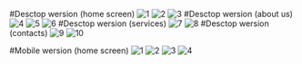 #Desctop wersion (home screen)
![1](/view/g1.png)
![2](/view/g2.png)
![3](/view/g3.png)
#Desctop wersion (about us)
![4](/view/g4.png)
![5](/view/g5.png)
![6](/view/g3.png)
#Desctop wersion (services)
![7](/view/g6.png)
![8](/view/g7.png)
#Desctop wersion (contacts)
![9](/view/g8.png)
![10](/view/g3.png)

#Mobile wersion (home screen)
![1](/view/g1m.png)
![2](/view/g2m.png)
![3](/view/g3m.png)
![4](/view/g4m.png)


